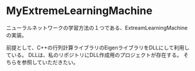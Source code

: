 # MyExtremeLearningMachine
ニューラルネットワークの学習方法の１つである、ExtreamLearningMachineの実装。

前提として、C++の行列計算ライブラリのEigenライブラリをDLLにして利用している。
DLLは、私のリポジトリにDLL作成用のプロジェクトが存在する。
そちらを参照していただきたい。

